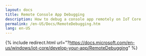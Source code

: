 ```yaml
---
layout: docs
title: Remote Console App Debugging
description: How to debug a console app remotely on IoT Core
permalink: /en-US/Docs/RemoteDebugging.htm
lang: en-US
---
```

{% include redirect.html url="?https://docs.microsoft.com/en-us/windows/iot-core/develop-your-app/RemoteDebugging" %}
